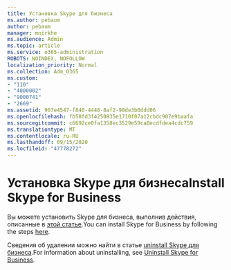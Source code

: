 ```yaml
---
title: Установка Skype для бизнеса
ms.author: pebaum
author: pebaum
manager: mnirkhe
ms.audience: Admin
ms.topic: article
ms.service: o365-administration
ROBOTS: NOINDEX, NOFOLLOW
localization_priority: Normal
ms.collection: Adm_O365
ms.custom:
- "110"
- "4000002"
- "9000741"
- "2669"
ms.assetid: 907e4547-f840-4448-8af2-98de3b0ddd06
ms.openlocfilehash: fb58fd3f4250835e1710f07a12cbdc907e9baafa
ms.sourcegitcommit: c6692ce0fa1358ec3529e59ca0ecdfdea4cdc759
ms.translationtype: MT
ms.contentlocale: ru-RU
ms.lasthandoff: 09/15/2020
ms.locfileid: "47778272"
---
```

# <a name="install-skype-for-business"></a><span data-ttu-id="a76de-102">Установка Skype для бизнеса</span><span class="sxs-lookup"><span data-stu-id="a76de-102">Install Skype for Business</span></span>

<span data-ttu-id="a76de-103">Вы можете установить Skype для бизнеса, выполнив действия, описанные в  [этой статье](https://support.office.com/article/Install-Skype-for-Business-8a0d4da8-9d58-44f9-9759-5c8f340cb3fb.aspx).</span><span class="sxs-lookup"><span data-stu-id="a76de-103">You can install Skype for Business by following the steps  [here](https://support.office.com/article/Install-Skype-for-Business-8a0d4da8-9d58-44f9-9759-5c8f340cb3fb.aspx).</span></span>

<span data-ttu-id="a76de-104">Сведения об удалении можно найти в статье [uninstall Skype для бизнеса](https://support.office.com/article/uninstall-skype-for-business-28c4a036-7f22-406c-b7f4-87894cbaf902).</span><span class="sxs-lookup"><span data-stu-id="a76de-104">For information about uninstalling, see [Uninstall Skype for Business](https://support.office.com/article/uninstall-skype-for-business-28c4a036-7f22-406c-b7f4-87894cbaf902).</span></span>